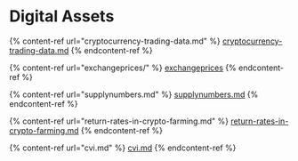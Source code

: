 # Digital Assets

{% content-ref url="cryptocurrency-trading-data.md" %}
[cryptocurrency-trading-data.md](cryptocurrency-trading-data.md)
{% endcontent-ref %}

{% content-ref url="exchangeprices/" %}
[exchangeprices](exchangeprices/)
{% endcontent-ref %}

{% content-ref url="supplynumbers.md" %}
[supplynumbers.md](supplynumbers.md)
{% endcontent-ref %}

{% content-ref url="return-rates-in-crypto-farming.md" %}
[return-rates-in-crypto-farming.md](return-rates-in-crypto-farming.md)
{% endcontent-ref %}

{% content-ref url="cvi.md" %}
[cvi.md](cvi.md)
{% endcontent-ref %}
